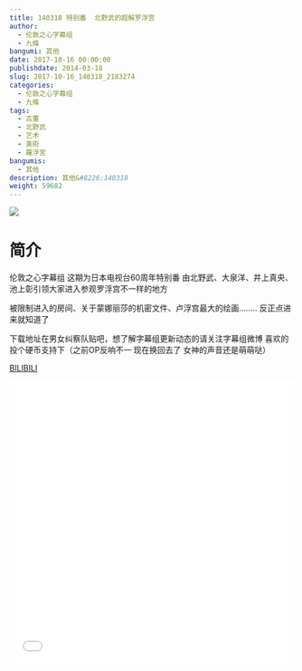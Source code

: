 ```yaml
---
title: 140318 特别番  北野武的超解罗浮宫
author: 
  - 伦敦之心字幕组
  - 九條
bangumi: 其他
date: 2017-10-16 00:00:00
publishdate: 2014-03-18
slug: 2017-10-16_140318_2183274
categories: 
  - 伦敦之心字幕组
  - 九條
tags: 
  - 古董
  - 北野武
  - 艺术
  - 美術
  - 羅浮宮
bangumis: 
  - 其他
description: 其他&#8226;140318
weight: 59682
---
```


![](https://i.imgur.com/gNIA7jx.jpg)

# 简介  
伦敦之心字幕组 这期为日本电视台60周年特别番 由北野武、大泉洋、井上真央、池上彰引领大家进入参观罗浮宫不一样的地方 


被限制进入的房间、关于蒙娜丽莎的机密文件、卢浮宫最大的绘画........ 反正点进来就知道了


下载地址在男女纠察队贴吧，想了解字幕组更新动态的请关注字幕组微博 喜欢的投个硬币支持下（之前OP反响不一 现在换回去了 女神的声音还是萌萌哒）

  [BILIBILI](https://www.bilibili.com/video/av2183274/)


<div class="vcontainer">  <iframe class='video' src="//www.bilibili.com/html/html5player.html?cid=3390087&aid=2183274" width="100%" height="500" frameborder="0" allowfullscreen="allowfullscreen"></iframe></div>
